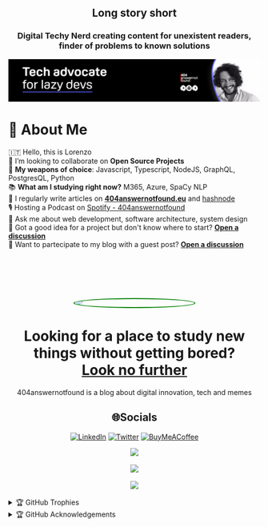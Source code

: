 <div align="center">
  <h2>Long story short</h2>
<h3>Digital Techy Nerd creating content for unexistent readers, finder of problems to known solutions</h3>
</div>


<div align="center">
<a href="https://404answernotfound.eu">
    <img align="center" src="github.png">

</a>
  </div>




# 🐯 About Me

🇮🇹 Hello, this is Lorenzo<br/>
🤖 I’m looking to collaborate on **Open Source Projects**<br/>
👾 **My weapons of choice**: Javascript, Typescript, NodeJS, GraphQL, PostgresQL, Python<br/>
📚 **What am I studying right now?** M365, Azure, SpaCy NLP<br/>
📝 I regularly write articles on **[404answernotfound.eu](https://404answernotfound.eu)** and [hashnode](https://404answnotfound.hashnode.dev)<br/>
🎙️ Hosting a Podcast on [Spotify - 404answernotfound](https://open.spotify.com/show/0d3hBsVITjcFRxPRqvNtCQ?si=5da24042e397411a)<br/>
💬 Ask me about web development, software architecture, system design<br/>
🤗 Got a good idea for a project but don't know where to start? **[Open a discussion](https://github.com/404answernotfound/community/discussions)**<br/>
💪 Want to partecipate to my blog with a guest post? **[Open a discussion](https://github.com/404answernotfound/community/discussions)**<br/>

<div align="center">
  <br/><br/><br/><br/><br/>
<a href="https://404answernotfound.eu/about">
    <img width="240" align="center" style="display: inline-block; border: 2px solid green; border-radius: 50%" src="https://404answernotfound.eu/_next/image?url=%2Fstatic%2Fimages%2F404answernotfounddarktheme.png&w=128&q=75">
</a>  

# Looking for a place to study new things without getting bored?<br/>[Look no further](https://404answernotfound.eu)  

404answernotfound is a blog about digital innovation, tech and memes


## 🌐Socials
[![LinkedIn](https://img.shields.io/badge/LinkedIn-%230077B5.svg?logo=linkedin&logoColor=white)](https://linkedin.com/in/lorenzopieri) [![Twitter](https://img.shields.io/badge/Twitter-%231DA1F2.svg?logo=Twitter&logoColor=white)](https://twitter.com/404answnotfound) [![BuyMeACoffee](https://img.shields.io/badge/-buy_me_a%C2%A0coffee-gray?logo=buy-me-a-coffee)](https://www.buymeacoffee.com/404answnotfound)

![](https://github-readme-stats.vercel.app/api?username=404answernotfound&theme=midnight-purple&hide_border=true&include_all_commits=false&count_private=false)


  ![](https://github-readme-streak-stats.herokuapp.com/?user=404answernotfound&theme=midnight-purple&hide_border=true)  
  
  ![](https://github-readme-stats.vercel.app/api/top-langs/?username=404answernotfound&theme=midnight-purple&hide_border=true&include_all_commits=false&count_private=false&layout=compact)  
  
  
</div>

<details>
  <summary>🏆 GitHub Trophies</summary><br>  
  
  ![](https://github-profile-trophy.vercel.app/?username=404answernotfound&theme=tokyonight&no-frame=true&no-bg=false&margin-w=4)
</details>

<details>
  <summary>🏆 GitHub Acknowledgements</summary><br>
  <div>
    <a href="https://404answernotfound.eu">
      <img src="https://metrics.lecoq.io/404answernotfound?template=classic&config.timezone=Europe%2FRome">
    </a>
  </div>
</details>

